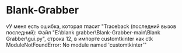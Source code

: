 # Blank-Grabber
vУ меня есть ошибка, которая гласит "Traceback (последний вызов последний): Файл "E:\blank grabber\Blank-Grabber-main\Blank Grabber\gui.py", строка 12, в импорте customtkinter как ctk ModuleNotFoundError: No module named 'customtkinter'"
